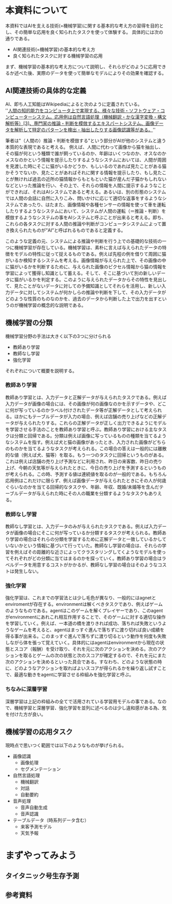 # 本資料について
本資料ではAIを支える技術(=機械学習)に関する基本的な考え方の習得を目的とし、その簡単な応用を良く知られたタスクを使って体験する。
具体的には次の通りである。
* AI関連技術(=機械学習)の基本的な考え方
* 良く知られたタスクに対する機械学習の応用

まず、機械学習の基本的な考え方について説明し、それらがどのように応用できるか述べた後、実際のデータを使って簡単なモデルによりその効果を確認する。

## AI関連技術の具体的な定義
AI、即ち人工知能はWikipediaによると次のように定義されている。  
''[人間の知的能力をコンピュータ上で実現する、様々な技術・ソフトウェア・コンピューターシステム。応用例は自然言語処理（機械翻訳・かな漢字変換・構文解析等）[3]、専門家の推論・判断を模倣するエキスパートシステム、画像データを解析して特定のパターンを検出・抽出したりする画像認識等がある。](https://ja.wikipedia.org/wiki/%E4%BA%BA%E5%B7%A5%E7%9F%A5%E8%83%BD)''  

筆者は"（人間の）推論・判断を模倣する"という部分がAIが他のシステムと違う本質的な表現であると考える。
例えば、人間に代わって画像から猫を抽出し、その猫が何という種類で誰が飼っているのか、年齢はいくつなのか、オスなのかメスなのかという情報を提示したりするようなシステムにおいては、人間が周囲を見渡した時にそこに猫がいるかどうか、もしいるのであれば見たことがある猫かそうでないか、見たことがあればそれに関する情報を提示したり、もし見たことが無ければ過去の近所の猫情報からもともといた猫が産んだ子猫かもしれないなどといった推論を行い、その上で、それらの情報を人間に提示するようなことができれば、それはAIシステムであると考える。あるいは、別の形態のシステムでは人間の会話に自然に入りこみ、問いかけに応じて適切な返事をするようなシステムであったり、はたまた、画像情報や各種センサーの情報を使って車を運転したりするようなシステムにおいて、システムが人間の運転（＝推論・判断）を模倣するようなシステムの事をAIシステムと呼ぶことが出来ると考える。即ち、これらの各タスクに対する人間の推論や判断がコンピュータシステムによって置き換えられたものが”AI”と呼ばれるものであると定義する。

このような定義の元、システムによる推論や判断を行う上での基礎的な技術の一つに機械学習が存在している。機械学習は、素朴に言えば与えられたデータの特徴をモデルの特性に従って捉えるものである。例えば先程の例を借りて周囲に猫がいるか検知するシステムを考える。画像情報が与えられた上で、その画像の中に猫がいるかを判断するために、与えられた画像のピクセル情報から猫の情報を学習によって獲得し知識として蓄える。そして、そこに基づいて別の新しいデータに猫がいるかを判定する。このように与えられたデータからその特性を見出して、見たことがないデータに対しての予備知識としてそれらを活用し、新しい入力データに対してシステムが何かしらの推論や判断を下して、その入力データがどのような性質のものなのかを、過去のデータから判断した上で出力を出すというのが機械学習の概念的な説明である。

## 機械学習の分類
機械学習分野の手法は大きく以下の3つに分けられる
* 教師あり学習
* 教師なし学習
* 強化学習

それぞれについて概要を説明する。

### 教師あり学習
教師あり学習とは、入力データと正解データが与えられたタスクである。例えば入力データが画像の場合には、その画像が何の画像なのかを示すデータや、どこに何が写っているのかラベル付けされたデータ等が正解データとして考えられる。ほかにもテーブルデータが入力の場合、例えば店舗の売り上げなどの正解データが与えられたりする。これらの正解データが正しく出力できるようにモデルを学習させる手法のことを教師あり学習と呼ぶ。教師あり学習における主なタスクは分類と回帰である。分類は例えば画像に写っているものの種類を当てるようなシステムを指す。例えば犬と猫の画像があったとき、入力された画像がどちらのものかを当てるようなタスクが考えられる。この場合の答えは一般的には離散的な値（例えば犬、猫等）を取る。もう一つのタスクに回帰というものがある。これは例えば店舗の売り上げ予測などに利用され、昨日の来客数、昨日の売り上げ、今朝の天気等が与えられたときに、今日の売り上げを予測するというものが考えられる。この時、予測する値は連続値を取るのが一般的である。もちろん応用例はこれだけに限らず、例えば画像データが与えられたときにその人が何歳ぐらいなのかを当てる回帰的なタスクや、年齢、年収、既婚/未婚等を含んだテーブルデータが与えられた時にその人の職業を分類するようなタスクもありえる。

### 教師なし学習
教師なし学習とは、入力データのみが与えられたタスクである。例えば入力データが画像の場合にそこに何が写っているか分類するタスクが考えられる。教師あり学習の場合はそれらの分類を学習するために正解データと一致しているかしていないかという情報に基づいて行っていた。教師なし学習の場合は、それらの学習を例えばその距離的な近さによってクラスタリングしてくようなモデルを使ってそれぞれがどの分類に当てはまるのかを探っていく。教師あり学習の場合はラベルデータを用意するコストがかかるが、教師なし学習の場合はそのようなコストは発生しない。

### 強化学習
強化学習は、これまでの学習法とは少し毛色が異なり、一般的にはagnetとenviromentが存在する。environmentは解くべきタスクであり、例えばゲームのようなものである。agentはこのゲームを解くプレイヤーであり、このagentがenvironmentにあれこれ相互作用することで、そのゲームに対する適切な操作を学習していく。例えば、一本道の橋を渡りきれば成功、落ちれば失敗というようなゲームを考えると、agentはまっすぐ進んで落ちずに渡り切れば良い成績を得る事が出来る。このまっすぐ進んで落ちずに渡り切るという動作を何度も失敗しながら体を張って覚えていく。具体的にはagentはenvironmentから現在の状態とスコア（報酬）を受け取り、それを元に次のアクションを決める。次のアクションを取るとゲームの次の状態と次のスコアが確定するので、それを元にまた次のアクションを決めるといった具合である。すなわち、どのような状態の時に、どのようなアクションを取ればよいスコアが得られるかを繰り返し試すことで、最適な動きをagentに学習させる枠組みを強化学習と呼ぶ。

### ちなみに深層学習
深層学習は上記の枠組みの全てで活用されている学習用モデルの事である。なので、機械学習と深層学習、強化学習を並列に述べるのは少し違和感がある為、気を付けた方が良い。

## 機械学習の応用タスク
現時点で思いつく範囲では以下のようなものが挙げられる。
* 画像認識
  - 画像処理
  - セグメンテーション
* 自然言語処理
  - 機械翻訳
  - 対話
  - 自動要約
* 音声処理
  - 音声自動生成
  - 音声認識
* テーブルデータ（時系列データ含む）
  - 来客予測モデル
  - 天気予報

# まずやってみよう
## タイタニック号生存予測




## 参考資料
